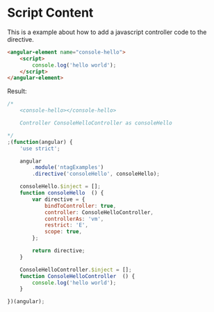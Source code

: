 Script Content
==============

This is a example about how to add a javascript controller code to the directive.



```html
<angular-element name="console-hello">
    <script>
        console.log('hello world');
    </script>
</angular-element>
```

Result:

```javascript
/*
	<console-hello></console-hello>

	Controller ConsoleHelloController as consoleHello

*/
;(function(angular) {
	'use strict';

	angular
		.module('ntagExamples')
		.directive('consoleHello', consoleHello);

	consoleHello.$inject = [];
	function consoleHello  () {
		var directive = {
			bindToController: true,
			controller: ConsoleHelloController,
			controllerAs: 'vm',
			restrict: 'E',
			scope: true,
		};

		return directive;
	}

	ConsoleHelloController.$inject = [];
	function ConsoleHelloController  () {
        console.log('hello world');
	}

})(angular);
```

